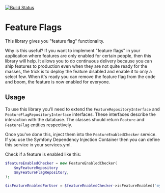[![Build Status](https://travis-ci.org/emmetog/feature-flags.svg?branch=master)](https://travis-ci.org/emmetog/feature-flags)

# Feature Flags

This library gives you "feature flag" functionality.

Why is this useful? If you want to implement "feature flags" in your application where features
are only enabled for certain people, then this library will help. It allows you to do continuous
delivery because you can ship features to production even when they are not quite ready for the masses,
the trick is to deploy the feature disabled and enable it to only a select few. When it's ready
you can remove the feature flag from the code and boom, the feature is now enabled for everyone.

## Usage

To use this library you'll need to extend the `FeatureRepositoryInterface` and `FeatureFlagRepositoryInterface`
interfaces. These interfaces describe the interaction with the database. The classes should return `Feature`
and `FeatureFlag` entities respectively.

Once you've done this, inject them into the `FeatureEnabledChecker` service. If you use the Symfony Dependency
Injection Container then you can define this service in your services.yml.

Check if a feature is enabled like this:

```php
$featureEnabledChecker = new FeatureEnabledChecker(
    $myFeatureRepository
    $myFeatureFlagRepository,
);

$isFeatureEnabledForUser = $featureEnabledChecker->isFeatureEnabled('my_cool_feature', 'my_user_id');
```